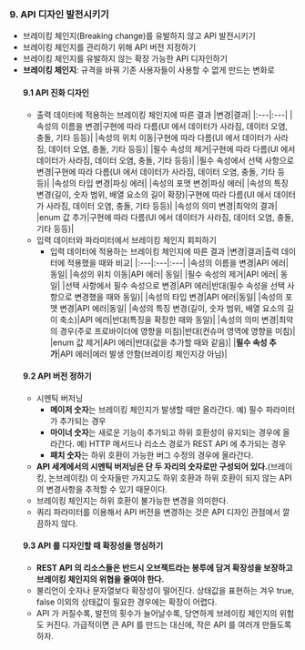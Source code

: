 ### 9. API 디자인 발전시키기
- 브레이킹 체인지(Breaking change)를 유발하지 않고 API 발전시키기
- 브레이킹 체인지를 관리하기 위해 API 버전 지정하기
- 브레이킹 체인지를 유발하지 않는 확장 가능한 API 디자인하기
- **브레이킹 체인지**: 규격을 바꿔 기존 사용자들이 사용할 수 없게 만드는 변화로
  #### 9.1 API 진화 디자인
    - 출력 데이터에 적용하는 브레이킹 체인지에 따른 결과
      |변경|결과|
      |:---|:---|
      |속성의 이름을 변경|구현에 따라 다름(UI 에서 데이터가 사라짐, 데이터 오염, 충돌, 기타 등등)|
      |속성의 위치 이동|구현에 따라 다름(UI 에서 데이터가 사라짐, 데이터 오염, 충돌, 기타 등등)|
      |필수 속성의 제거|구현에 따라 다름(UI 에서 데이터가 사라짐, 데이터 오염, 충돌, 기타 등등)|
      |필수 속성에서 선택 사항으로 변경|구현에 따라 다름(UI 에서 데이터가 사라짐, 데이터 오염, 충돌, 기타 등등)|
      |속성의 타입 변경|파싱 에러|
      |속성의 포맷 변경|파싱 에러|
      |속성의 특징 변경(길이, 숫자 범위, 배열 요소의 길이 확장)|구현에 따라 다름(UI 에서 데이터가 사라짐, 데이터 오염, 충돌, 기타 등등)|
      |속성의 의미 변경|최악의 결과|
      |enum 값 추가|구현에 따라 다름(UI 에서 데이터가 사라짐, 데이터 오염, 충돌, 기타 등등)|
    - 입력 데이터와 파라미터에서 브레이킹 체인지 회피하기
        - 입력 데이터에 적용하는 브레이킹 체인지에 따른 결과
          |변경|결과|출력 데이터에 적용했을 때와 비교|
          |:---|:---|:---|
          |속성의 이름을 변경|API 에러| 동일|
          |속성의 위치 이동|API 에러| 동일|
          |필수 속성의 제거|API 에러| 동일|
          |선택 사항에서 필수 속성으로 변경|API 에러|반대(필수 속성을 선택 사항으로 변경했을 때와 동일)|
          |속성의 타입 변경|API 에러|동일|
          |속성의 포맷 변경|API 에러|동일|
          |속성의 특징 변경(길이, 숫자 범위, 배열 요소의 길이 축소)|API 에러|반대(특징을 확장한 때와 동일)|
          |속성의 의미 변경|최악의 경우(주로 프로바이더에 영향을 미침)|반대(컨슈머 영역에 영향을 미침)|
          |enum 값 제거|API 에러|반대(값을 추가할 때와 같음)|
          |**필수 속성 추가**|API 에러|에러 발생 안함(브레이킹 체인지강 아님)|
  #### 9.2 API 버전 정하기
  - 시멘틱 버저닝
      - **메이저 숫자**는 브레이킹 체인지가 발생할 때만 올라간다. 예) 필수 파라미터가 추가되는 경우
      - **마이너 숫자**는 새로운 기능이 추가되고 하위 호환성이 유지되는 경우에 올라간다. 예) HTTP 메서드나 리소스 경로가 REST API 에 추가되는 경우
      - **패치 숫자**는 하위 호환이 가능한 버그 수정의 경우에 올라간다.
  - **API 세계에서의 시멘틱 버저닝은 단 두 자리의 숫자로만 구성되어 있다.**(브레이킹, 논브레이킹) 이 숫자들만 가지고도 하위 호환과 하위 호환이 되지 않는 API 의 변경사항을 추적할 수 있기 때문이다.
  - 브레이킹 체인지는 하위 호환이 불가능한 변경을 의미한다. 
  - 쿼리 파라미터를 이용해서 API 버전을 변경하는 것은 API 디자인 관점에서 깔끔하지 않다.
  #### 9.3 API 를 디자인할 때 확장성을 명심하기
  - **REST API 의 리소스들은 반드시 오브젝트라는 봉투에 담겨 확장성을 보장하고 브레이킹 체인지의 위협을 줄여야 한다.**
  - 불리언이 숫자나 문자열보다 확장성이 떨어진다. 상태값을 표현하는 겨우 true, false 이외의 상태값이 필요한 경우에는 확장이 어렵다.
  - API 가 커질수록, 발전의 횟수가 늘어날수록, 당연하게 브레이킹 체인지의 위험도 커진다. 가급적이면 큰 API 를 만드는 대신에, 작은 API 를 여러개 만들도록 하자.